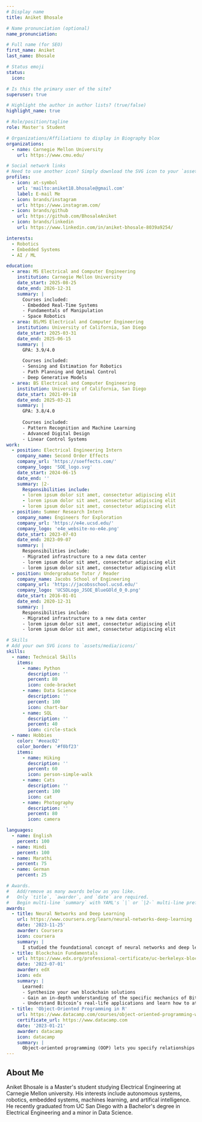 ```yaml
---
# Display name
title: Aniket Bhosale

# Name pronunciation (optional)
name_pronunciation: 

# Full name (for SEO)
first_name: Aniket
last_name: Bhosale

# Status emoji
status:
  icon: 

# Is this the primary user of the site?
superuser: true

# Highlight the author in author lists? (true/false)
highlight_name: true

# Role/position/tagline
role: Master's Student

# Organizations/Affiliations to display in Biography blox
organizations:
  - name: Carnegie Mellon University
    url: https://www.cmu.edu/

# Social network links
# Need to use another icon? Simply download the SVG icon to your `assets/media/icons/` folder.
profiles:
  - icon: at-symbol
    url: 'mailto:aniket18.bhosale@gmail.com'
    label: E-mail Me
  - icon: brands/instagram
    url: https://www.instagram.com/
  - icon: brands/github
    url: https://github.com/BhosaleAniket
  - icon: brands/linkedin
    url: https://www.linkedin.com/in/aniket-bhosale-8039a9254/

interests:
  - Robotics
  - Embedded Systems
  - AI / ML

education:
  - area: MS Electrical and Computer Engineering
    institution: Carnegie Mellon University
    date_start: 2025-08-25
    date_end: 2026-12-31
    summary: |
      Courses included:
      - Embedded Real-Time Systems
      - Fundamentals of Manipulation
      - Space Robotics
  - area: BS/MS Electrical and Computer Engineering
    institution: University of California, San Diego
    date_start: 2025-03-31
    date_end: 2025-06-15
    summary: |
      GPA: 3.9/4.0

      Courses included:
      - Sensing and Estimation for Robotics
      - Path Planning and Optimal Control
      - Deep Generative Models
  - area: BS Electrical and Computer Engineering
    institution: University of California, San Diego
    date_start: 2021-09-18
    date_end: 2025-03-21
    summary: |
      GPA: 3.8/4.0
      
      Courses included:
      - Pattern Recognition and Machine Learning
      - Advanced Digital Design
      - Linear Control Systems
work:
  - position: Electrical Engineering Intern
    company_name: Second Order Effects
    company_url: 'https://soeffects.com/'
    company_logo: 'SOE_logo.svg'
    date_start: 2024-06-15
    date_end: ''
    summary: |2-
      Responsibilities include:
      - lorem ipsum dolor sit amet, consectetur adipiscing elit
      - lorem ipsum dolor sit amet, consectetur adipiscing elit
      - lorem ipsum dolor sit amet, consectetur adipiscing elit
  - position: Summer Research Intern
    company_name: Engineers for Exploration
    company_url: 'https://e4e.ucsd.edu/'
    company_logo: 'e4e_website-no-e4e.png'
    date_start: 2023-07-03
    date_end: 2023-09-07
    summary: |
      Responsibilities include:
      - Migrated infrastructure to a new data center
      - lorem ipsum dolor sit amet, consectetur adipiscing elit
      - lorem ipsum dolor sit amet, consectetur adipiscing elit
  - position: Undergraduate Tutor / Reader
    company_name: Jacobs School of Engineering
    company_url: 'https://jacobsschool.ucsd.edu/'
    company_logo: 'UCSDLogo_JSOE_BlueGOld_0_0.png'
    date_start: 2016-01-01
    date_end: 2020-12-31
    summary: |
      Responsibilities include:
      - Migrated infrastructure to a new data center
      - lorem ipsum dolor sit amet, consectetur adipiscing elit
      - lorem ipsum dolor sit amet, consectetur adipiscing elit

# Skills
# Add your own SVG icons to `assets/media/icons/`
skills:
  - name: Technical Skills
    items:
      - name: Python
        description: ''
        percent: 80
        icon: code-bracket
      - name: Data Science
        description: ''
        percent: 100
        icon: chart-bar
      - name: SQL
        description: ''
        percent: 40
        icon: circle-stack
  - name: Hobbies
    color: '#eeac02'
    color_border: '#f0bf23'
    items:
      - name: Hiking
        description: ''
        percent: 60
        icon: person-simple-walk
      - name: Cats
        description: ''
        percent: 100
        icon: cat
      - name: Photography
        description: ''
        percent: 80
        icon: camera

languages:
  - name: English
    percent: 100
  - name: Hindi
    percent: 100
  - name: Marathi
    percent: 75
  - name: German
    percent: 25

# Awards.
#   Add/remove as many awards below as you like.
#   Only `title`, `awarder`, and `date` are required.
#   Begin multi-line `summary` with YAML's `|` or `|2-` multi-line prefix and indent 2 spaces below.
awards:
  - title: Neural Networks and Deep Learning
    url: https://www.coursera.org/learn/neural-networks-deep-learning
    date: '2023-11-25'
    awarder: Coursera
    icon: coursera
    summary: |
      I studied the foundational concept of neural networks and deep learning. By the end, I was familiar with the significant technological trends driving the rise of deep learning; build, train, and apply fully connected deep neural networks; implement efficient (vectorized) neural networks; identify key parameters in a neural network’s architecture; and apply deep learning to your own applications.
  - title: Blockchain Fundamentals
    url: https://www.edx.org/professional-certificate/uc-berkeleyx-blockchain-fundamentals
    date: '2023-07-01'
    awarder: edX
    icon: edx
    summary: |
      Learned:
      - Synthesize your own blockchain solutions
      - Gain an in-depth understanding of the specific mechanics of Bitcoin
      - Understand Bitcoin’s real-life applications and learn how to attack and destroy Bitcoin, Ethereum, smart contracts and Dapps, and alternatives to Bitcoin’s Proof-of-Work consensus algorithm
  - title: 'Object-Oriented Programming in R'
    url: https://www.datacamp.com/courses/object-oriented-programming-with-s3-and-r6-in-r
    certificate_url: https://www.datacamp.com
    date: '2023-01-21'
    awarder: datacamp
    icon: datacamp
    summary: |
      Object-oriented programming (OOP) lets you specify relationships between functions and the objects that they can act on, helping you manage complexity in your code. This is an intermediate level course, providing an introduction to OOP, using the S3 and R6 systems. S3 is a great day-to-day R programming tool that simplifies some of the functions that you write. R6 is especially useful for industry-specific analyses, working with web APIs, and building GUIs.
---
```


## About Me

Aniket Bhosale is a Master's student studying Electrical Engineering at Carnegie Mellon university. His interests include autonomous systems, robotics, embedded systems, machines learning, and artifical intelligence. He recently graduated from UC San Diego with a Bachelor's degree in Electrical Engineering and a minor in Data Science.
